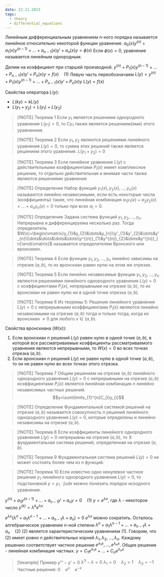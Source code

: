```yaml
---
date: 22.11.2023
tags:
  - theory
  - differential_equations
---
```

Линейным дифференциальным уравнением $n$-ного порядка называется линейное относительно некоторой функции уравнение.
$a_{0}(x)y^{(n)}+a_{1}(x)y^{(n-1)}+\dots+a_{n-1}(x)y'+a_{n}(x)y=\phi(x)$
Если $\phi(x)=0$, уравнение называется линейным однородным.

Делим на коэффициент при старшей производной.
$y^{(n)}+P_{1}(x)y^{(n-1)}+\dots+P_{n-1}(x)y'+P_{n}(x)y=f(x)\quad (1)$
Левую часть переобозначаем
$L(y)=y^{(n)}+P_{1}(x)y^{(n-1)}+\dots+P_{n-1}(x)y'+P_{n}(x)y$
$L(y)=f(x)$

Свойства оператора $L(y)$:
- $L(ky)=kL(y)$
- $L(y_{1}+y_{2})=L(y_{1})+L(y_{2})$

> [!NOTE] Теорема 1
> Если $y_{1}$ является решением однородного уравнения $L(y_{1})=0$, то $Cy_{1}$ также является решением(ями) этого уравненния.

> [!NOTE] Теорема 2
> Если $y_{1}, y_{2}$ являются решениями линейного уравнения $L(y)=0$, то сумма этих решений также является решением этого уравнения. $L(y_{1}+y_{2})=0$

> [!NOTE] Теорема 3
> Если линейное уравнение $L(y)$ с действительными коэффициентами  $P_{i}(x)$ имеет комплексное решение, то отдельно действительная и мнимая части также являются решениями уравнения.

> [!NOTE] Определение
> Набор функций $y_{1}(x), y_{2}(x),\dots,y_{n}(x)$ называются линейно независимыми, если есть некоторые числа (коэффициенты) такие, что линейная комбинация $\alpha_{1}y_{1}(x)+\alpha_{2}y_{2}(x)+\dots+\alpha_{n}y_{n}(x)=0$ только при всех $\alpha_{i}=0$.

> [!NOTE] Определение
> Задана система функций $y_{1},y_{2},\dots,y_{n}$. Непрерывна и дифференцируема несколько раз.
> Тогда определитель $W(x)=\begin{vmatrix}y_{1}&y_{2}&\dots&y_{n}\\y'_{1}&y'_{2}&\dots&y'_{n}\\\dots&\dots&\dots&\dots\\y^{(n)}_{1}&y^{(n)}_{2}&\dots&y^{(n)}_{n}\end{vmatrix}$ называется определителем Вронского или вронски*а*н.

> [!NOTE] Теорема 4
> Если функции $y_{1},y_{2},\dots,y_{n}$ линейно зависимы на отрезке $(a,b)$, то их вронскиан равен нулю на этом же отрезке.

> [!NOTE] Теорема 5
> Если линейно независимые функции $y_{1},y_{2},\dots,y_{n}$ являются решениями линейного однородного уравнения $L(y)=0$ с коэффициентами $P_{i}(x)$, непрерывными на отрезке $(a,b)$, то их вронскиан не равен нулю ни в одной точке отрезка $(a,b)$.

> [!NOTE] Теорема 6
> Из теоремы 5:
> Решение линейного уравнения $L(y)=0$ с непрерывными коэффициентами $P_{i}(x)$ являются линейно независимыми на отрезке $(a,b)$ тогда и только тогда, когда их вронскиан $\neq0$ для любого $x\in(a,b)$.

Свойства вронскиана ($W(x)$):
1. Если вронскиан $n$ решений $L(y)$ равен нулю в одной точке $(a,b)$, в которой все рассматриваемые коэффициенты рассматриваемого уравнения являются непрерывными, то $W(x)=0$ во всех точках отрезка $(a,b)$.
2. Если вронскиан $n$ решений $L(y)$ не равен нулю в одной точке $(a,b)$, то он не равен нулю во всех точках этого отрезка.

> [!NOTE] Теорема 7
> Общим решением на отрезке $(a,b)$ линейного однородного уравнения $L(y)=0$ с непрерывными на отрезке $(a,b)$ коэффициентами $P_{i}(x)$ является линейная комбинация $n$ линейно независимых частных решений.
> $$y=\sum\limits_{1}^{n}C_{i}y_{i}$$

> [!NOTE] Определение
> Фундаментальной системой решений на отрезке $(a,b)$ называется совокупность $n$ решений  линейного однородного уравнения $L(y)=0$, которые определены и линейно независимы на отрезке $(a,b)$.

> [!NOTE] Теорема 8
> Если коэффициенты линейного однородного уравнения $L(y)=0$ непрерывны на отрезке $(a,b)$, то $\exists$ фундаментальная система решений, определенная на отрезке $(a,b)$.

> [!NOTE] Теорема 9
> Фундаментальная система решений $L(y)=0$ не может состоять более чем из $n$ функций.

> [!NOTE] Теорема 10
> Если известно одно ненулевое частное решение $y_{1}$ линейного однородного уравнения $L(y)=0$, то подстановкой $y=y_{1}\cdot\int{udx}$ можно понизить порядок исходного уравнения.

$y^{(n)}+a_{1}y^{(n-1)}+\dots+a_{n-1}y'+a_{n}y=0\quad (1)$
$y=e^{\lambda x}$, где $\lambda$ - некоторое число
$y^{(k)}=\lambda^{k}e^{\lambda x}$

$e^{\lambda x}(\lambda^{n}+a_{1}\lambda^{n-1}+\dots+a_{n-1}\lambda+a_{n})=0$
$e^{\lambda x}$ можно сократить.
Осталось алгебраическое уравнение $n$-ной степени
$\lambda^{n}+a_{1}\lambda^{n-1}+\dots+a_{n-1}\lambda+a_{n}\quad (2)$
(2) является характеристическим уравнением (1).
Говорим, что (2) имеет ровно $n$ действительных корней $\lambda_{1},\lambda_{2},\dots,\lambda_{n}$. Каждому решению соответствует частное решение $e^{\lambda_{1} x},\dots,e^{\lambda_{n} x}$.
Общее решение - линейная комбинация частных.
$y=C_{1}e^{\lambda_{1} x}+\dots+C_{n}e^{\lambda_{n} x}$

> [!example] Пример
> $y'''-y'=0$
> $\lambda^{3}-\lambda=0$
> $\lambda_{1}=0\quad \lambda_{2}=1\quad \lambda_{3}=-1$
> Частные решения: $0\quad e^{x}\quad e^{-x}$

